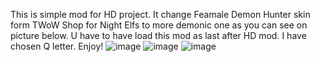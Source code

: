 This is simple mod for HD project.
It change Feamale Demon Hunter skin form TWoW Shop for Night Elfs to more demonic one as you can see on picture below.
U have to have load this mod as last after HD mod. 
I have chosen Q letter.
Enjoy!
![image](https://github.com/user-attachments/assets/fd13c65a-8b3a-4b6e-b228-b7426dc4895b)
![image](https://github.com/user-attachments/assets/ea848dc6-999c-4b91-9b6a-e5299e36913e)
![image](https://github.com/user-attachments/assets/b8a9fcd4-8e21-46c6-996b-d8e5976ca443)
